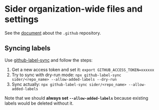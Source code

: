 # Sider organization-wide files and settings

See the [document](https://help.github.com/en/github/building-a-strong-community/creating-a-default-community-health-file) about the `.github` repository.

## Syncing labels

Use [github-label-sync](https://github.com/Financial-Times/github-label-sync) and follow the steps:

1. Get a new access token and set it: `export GITHUB_ACCESS_TOKEN=xxxxxx`
2. Try to sync with dry-run mode: `npx github-label-sync sider/<repo_name> --allow-added-labels --dry-run`
3. Sync actually: `npx github-label-sync sider/<repo_name> --allow-added-labels`

Note that we should **always set `--allow-added-labels`** because existing labels would be deleted without it.
